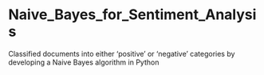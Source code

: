 Naive_Bayes_for_Sentiment_Analysis
==================================

Classified documents into either ‘positive’ or ‘negative’ categories by developing a Naive Bayes algorithm in Python
